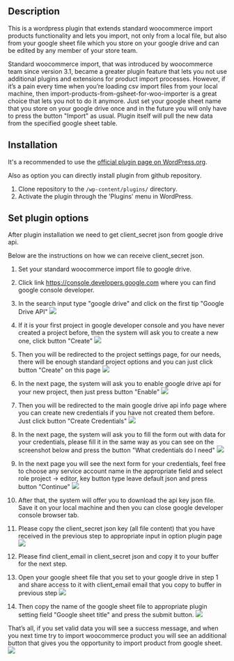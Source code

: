 ## Description

This is a wordpress plugin that extends standard woocommerce import products functionality and lets you import, not only from a local file, but also from your google sheet file which you store on your google drive and can be edited by any member of your store team.

Standard woocommerce import, that was introduced by woocommerce team since version 3.1, became a greater plugin feature that lets you not use additional plugins and extensions for product import processes. However, if it’s a pain every time when you’re loading csv import files from your local machine, then import-products-from-gsheet-for-woo-importer is a great choice that lets you not to do it anymore. Just set your google sheet name that you store on your google drive once and in the future you will only have to press the button "Import" as usual. Plugin itself will pull the new data from the specified google sheet table.

## Installation
It's a recommended to use the [official plugin page on WordPress.org](https://wordpress.org/plugins/import-products-from-gsheet-for-woo-importer/).

Also as option you can directly install plugin from github repository.
1. Clone repository to the `/wp-content/plugins/` directory.
2. Activate the plugin through the 'Plugins' menu in WordPress.


## Set plugin options

After plugin installation we need to get client_secret json from google drive api.

Below are the instructions on how we can receive client_secret json.

1. Set your standard woocommerce import file to google drive.

2. Click link https://console.developers.google.com where you can find google console developer.

3. In the search input type "google drive" and click on the first tip "Google Drive API" ![](assets/screenshot-1.png)

4. If it is your first project in google developer console and you have never created a project before, then the system will ask you to create a new one, click button "Create" ![](assets/screenshot-2.png)

5. Then you will be redirected to the project settings page, for our needs, there will be enough standard project options and you can just click button "Create" on this page ![](assets/screenshot-3.png)

6. In the next page, the system will ask you to enable google drive api for your new project, then just press button "Enable" ![](assets/screenshot-4.png)

7. Then you will be redirected to the main google drive api info page where you can create new credentials if you have not created them before.  Just click button "Create Сredentials" ![](assets/screenshot-5.png)

8. In the next page, the system  will ask you to fill the form out with data for your credentials, please fill it in the same way as you can see on the screenshot below and press the button "What credentials do I need" ![](assets/screenshot-6.png)

9. In the next page you will see the next form for your credentials, feel free to choose any service account name in the appropriate field and select role project -> editor, key button type leave default json and press button "Continue" ![](assets/screenshot-7.png)

10. After that, the system will offer you to download the api key json file. Save it on your local machine and then you can close google developer console browser tab.

11. Please copy the client_secret json key (all file content) that you have received in the previous step to appropriate input in option plugin page ![](assets/screenshot-8.png)

12. Please find client_email in client_secret json and copy it to your buffer for the next step.

13. Open your google sheet file that you set to your google drive in step 1 and share access to it with client_email email that you copy to buffer in previous step ![](assets/screenshot-9.png)

14. Then copy the name of the google sheet file to appropriate plugin setting field "Google sheet title" and press the submit button. ![](assets/screenshot-10.png)

That’s all, if you set valid data you will see a success message, and when you next time try to import woocommerce product you will see an additional button that gives you the opportunity to import product from google sheet. ![](assets/screenshot-11.png)
